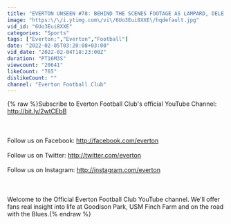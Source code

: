 ```yaml
---
title: "EVERTON UNSEEN #78: BEHIND THE SCENES FOOTAGE AS LAMPARD, DELE AND VAN DE BEEK CHECK IN!"
image: "https:\/\/i.ytimg.com\/vi\/6Uo3Eui8XXE\/hqdefault.jpg"
vid_id: "6Uo3Eui8XXE"
categories: "Sports"
tags: ["Everton;","Everton","Football"]
date: "2022-02-05T03:20:08+03:00"
vid_date: "2022-02-04T18:23:00Z"
duration: "PT16M3S"
viewcount: "20641"
likeCount: "765"
dislikeCount: ""
channel: "Everton Football Club"
---
```

{% raw %}Subscribe to Everton Football Club's official YouTube Channel: <a rel="nofollow" target="blank" href="http://bit.ly/2wtCEbB">http://bit.ly/2wtCEbB</a><br /><br /><br /><br />Follow us on Facebook: <a rel="nofollow" target="blank" href="http://facebook.com/everton">http://facebook.com/everton</a><br /><br />Follow us on Twitter: <a rel="nofollow" target="blank" href="http://twitter.com/everton">http://twitter.com/everton</a><br /><br />Follow us on Instagram: <a rel="nofollow" target="blank" href="http://instagram.com/everton">http://instagram.com/everton</a><br /><br /><br /><br />Welcome to the Official Everton Football Club YouTube channel. We'll offer fans real insight into life at Goodison Park, USM Finch Farm and on the road with the Blues.{% endraw %}
